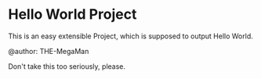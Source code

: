 Hello World Project
===================
This is an easy extensible Project, which is supposed to output Hello World.

@author: THE-MegaMan

Don't take this too seriously, please.
